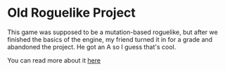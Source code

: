 # Old Roguelike Project
This game was supposed to be a mutation-based roguelike, but after we finished the basics of the engine, my friend turned it in for a grade and abandoned the project. He got an A so I guess that's cool.

You can read more about it [here](https://threedliams.github.io/#/post/old-roguelike-project)